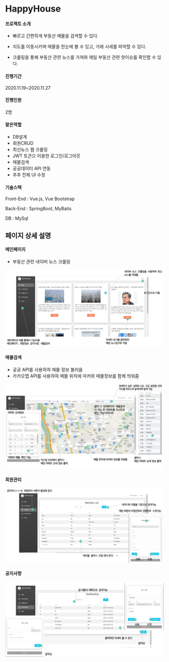 # HappyHouse

#### 프로젝트 소개

* 빠르고 간편하게 부동산 매물을 검색할 수 있다.

* 지도를 이동시키며 매물을 한눈에 볼 수 있고, 거래 시세를 파악할 수 있다.

* 크롤링을 통해 부동산 관련 뉴스를 가져와 매일 부동산 관련 핫이슈를 확인할 수 있다.	

#### 진행기간

2020.11.19~2020.11.27

#### 진행인원

2명

#### 맡은역할

* DB설계
* 회원CRUD
* 최신뉴스 웹 크롤링
* JWT 토큰으 이용한 로그인/로그아웃
* 매물검색
* 공공데이터 API 연동
* 추후 전체 UI 수정

#### 기술스택

Front-End : Vue.js, Vue Bootstrap

Back-End : SpringBoot, MyBatis

DB : MySql





## 페이지 상세 설명

#### 메인페이지

- 부동산 관련 네이버 뉴스 크롤링

![메인페이지](./images/메인페이지.png)



#### 매물검색

* 공공 API를 사용하여 매물 정보 불러옴
* 카카오맵 API를 사용하여 매물 위치에 마커와 매물정보를 함께 띄워줌

![매물검색](./images/매물검색.png)



#### 회원관리

![회원관리](./images/회원관리.png)



#### 공지사항

![공지사항](./images/공지사항.png)





